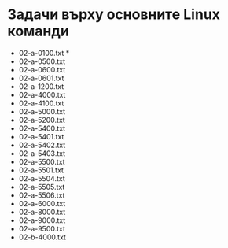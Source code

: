 # Задачи върху основните Linux команди
* 02-a-0100.txt
   * 
* 02-a-0500.txt
* 02-a-0600.txt
* 02-a-0601.txt
* 02-a-1200.txt
* 02-a-4000.txt
* 02-a-4100.txt
* 02-a-5000.txt
* 02-a-5200.txt
* 02-a-5400.txt
* 02-a-5401.txt
* 02-a-5402.txt
* 02-a-5403.txt
* 02-a-5500.txt
* 02-a-5501.txt
* 02-a-5504.txt
* 02-a-5505.txt
* 02-a-5506.txt
* 02-a-6000.txt
* 02-a-8000.txt
* 02-a-9000.txt
* 02-a-9500.txt
* 02-b-4000.txt
